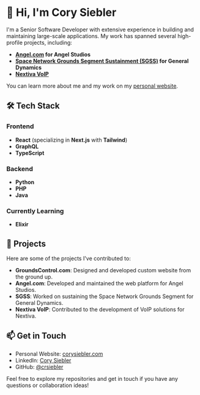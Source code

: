 # 👋 Hi, I'm Cory Siebler

I'm a Senior Software Developer with extensive experience in building and maintaining large-scale applications. My work has spanned several high-profile projects, including:

- **[Angel.com](Angel.com) for Angel Studios**
- **[Space Network Grounds Segment Sustainment (SGSS)](https://gdmissionsystems.com/satellite-ground-systems/space-network-ground-segment-sustainment) for General Dynamics**
- **[Nextiva VoIP](https://www.nextiva.com/)**

You can learn more about me and my work on my [personal website](https://corysiebler.com).

## 🛠️ Tech Stack

### Frontend
- **React** (specializing in **Next.js** with **Tailwind**)
- **GraphQL**
- **TypeScript**

### Backend
- **Python**
- **PHP**
- **Java**

### Currently Learning
- **Elixir**

## 🚀 Projects

Here are some of the projects I've contributed to:

- **GroundsControl.com**: Designed and developed custom website from the ground up.
- **Angel.com**: Developed and maintained the web platform for Angel Studios.
- **SGSS**: Worked on sustaining the Space Network Grounds Segment for General Dynamics.
- **Nextiva VoIP**: Contributed to the development of VoIP solutions for Nextiva.

## 📫 Get in Touch

- Personal Website: [corysiebler.com](https://corysiebler.com)
- LinkedIn: [Cory Siebler](https://www.linkedin.com/in/corysiebler)
- GitHub: [@crsiebler](https://github.com/crsiebler)

Feel free to explore my repositories and get in touch if you have any questions or collaboration ideas!
